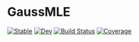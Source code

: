 # GaussMLE

[![Stable](https://img.shields.io/badge/docs-stable-blue.svg)](https://JuliaSMLM.github.io/GaussMLE.jl/stable/)
[![Dev](https://img.shields.io/badge/docs-dev-blue.svg)](https://JuliaSMLM.github.io/GaussMLE.jl/dev/)
[![Build Status](https://github.com/JuliaSMLM/GaussMLE.jl/actions/workflows/CI.yml/badge.svg?branch=main)](https://github.com/JuliaSMLM/GaussMLE.jl/actions/workflows/CI.yml?query=branch%3Amain)
[![Coverage](https://codecov.io/gh/JuliaSMLM/GaussMLE.jl/branch/main/graph/badge.svg)](https://codecov.io/gh/JuliaSMLM/GaussMLE.jl)
